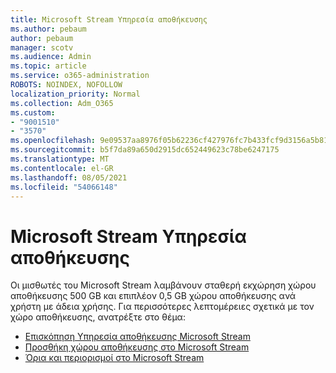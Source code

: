 ```yaml
---
title: Microsoft Stream Υπηρεσία αποθήκευσης
ms.author: pebaum
author: pebaum
manager: scotv
ms.audience: Admin
ms.topic: article
ms.service: o365-administration
ROBOTS: NOINDEX, NOFOLLOW
localization_priority: Normal
ms.collection: Adm_O365
ms.custom:
- "9001510"
- "3570"
ms.openlocfilehash: 9e09537aa8976f05b62236cf427976fc7b433fcf9d3156a5b81009c6b60a0db1
ms.sourcegitcommit: b5f7da89a650d2915dc652449623c78be6247175
ms.translationtype: MT
ms.contentlocale: el-GR
ms.lasthandoff: 08/05/2021
ms.locfileid: "54066148"
---
```

# <a name="microsoft-stream-storage"></a>Microsoft Stream Υπηρεσία αποθήκευσης

Οι μισθωτές του Microsoft Stream λαμβάνουν σταθερή εκχώρηση χώρου αποθήκευσης 500 GB και επιπλέον 0,5 GB χώρου αποθήκευσης ανά χρήστη με άδεια χρήσης.
Για περισσότερες λεπτομέρειες σχετικά με τον χώρο αποθήκευσης, ανατρέξτε στο θέμα:

- [Επισκόπηση Υπηρεσία αποθήκευσης Microsoft Stream](https://docs.microsoft.com/stream/license-overview#storage)
- [Προσθήκη χώρου αποθήκευσης στο Microsoft Stream](https://docs.microsoft.com/stream/storage-add-on)
- [Όρια και περιορισμοί στο Microsoft Stream](https://docs.microsoft.com/stream/quotas-and-limitations)
